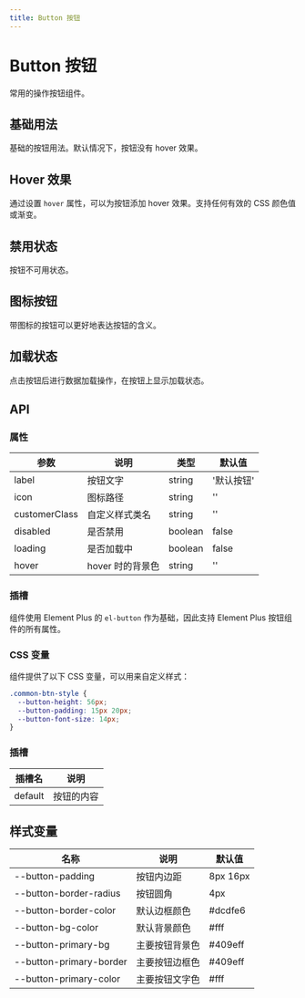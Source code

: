 ```yaml
---
title: Button 按钮
---
```


# Button 按钮

常用的操作按钮组件。

<AnchorNav />

## 基础用法

基础的按钮用法。默认情况下，按钮没有 hover 效果。

<preview component_name="button/basic">
  <template #default>
    <ButtonBasic />
  </template>
</preview>

## Hover 效果

通过设置 `hover` 属性，可以为按钮添加 hover 效果。支持任何有效的 CSS 颜色值或渐变。

<preview component_name="button/hover">
  <template #default>
    <ButtonHover />
  </template>
</preview>

## 禁用状态

按钮不可用状态。

<preview component_name="button/disabled">
  <template #default>
   <with-icon />
  </template>
</preview>

## 图标按钮

带图标的按钮可以更好地表达按钮的含义。

<preview component_name="button/with-icon">
  <template #default>
    <cy-button label="带图标按钮" icon="/path/to/icon.png" />
    <cy-button label="自定义图标" icon="/path/to/custom-icon.png" customerClass="with-large-icon" />
  </template>
</preview>

## 加载状态

点击按钮后进行数据加载操作，在按钮上显示加载状态。

<preview component_name="button/loading">
  <template #default>
    <cy-button label="加载中" loading />
    <cy-button label="加载带图标" loading icon="/path/to/icon.png" />
  </template>
</preview>

## API

### 属性

| 参数         | 说明                  | 类型    | 默认值       |
| ------------ | --------------------- | ------- | ------------ |
| label        | 按钮文字              | string  | '默认按钮'   |
| icon         | 图标路径              | string  | ''           |
| customerClass| 自定义样式类名        | string  | ''           |
| disabled     | 是否禁用              | boolean | false        |
| loading      | 是否加载中            | boolean | false        |
| hover        | hover 时的背景色      | string  | ''           |

### 插槽

组件使用 Element Plus 的 `el-button` 作为基础，因此支持 Element Plus 按钮组件的所有属性。

### CSS 变量

组件提供了以下 CSS 变量，可以用来自定义样式：

```css
.common-btn-style {
  --button-height: 56px;
  --button-padding: 15px 20px;
  --button-font-size: 14px;
}
```

### 插槽

| 插槽名  | 说明       |
| ------- | ---------- |
| default | 按钮的内容 |

## 样式变量

| 名称                    | 说明           | 默认值   |
| ----------------------- | -------------- | -------- |
| --button-padding        | 按钮内边距     | 8px 16px |
| --button-border-radius  | 按钮圆角       | 4px      |
| --button-border-color   | 默认边框颜色   | #dcdfe6  |
| --button-bg-color       | 默认背景颜色   | #fff     |
| --button-primary-bg     | 主要按钮背景色 | #409eff  |
| --button-primary-border | 主要按钮边框色 | #409eff  |
| --button-primary-color  | 主要按钮文字色 | #fff     |
